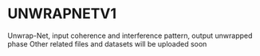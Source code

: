# UNWRAPNETV1
Unwrap-Net, input coherence and interference pattern, output unwrapped phase
Other related files and datasets will be uploaded soon
